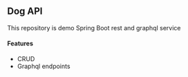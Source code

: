 ## Dog API
This repository is demo Spring Boot rest and graphql service 
#### Features
* CRUD 
* Graphql endpoints